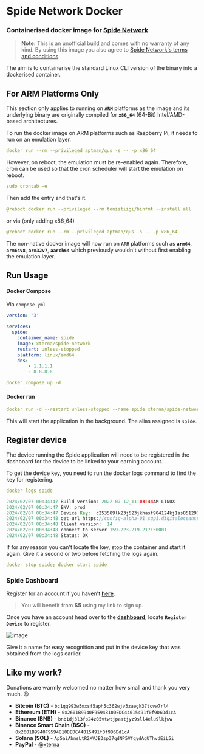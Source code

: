 # Spide Network Docker

### Containerised docker image for [Spide Network](https://spide.network/register.html?c315ee)

>**Note:** This is an unofficial build and comes with no warranty of any kind. By using this image you also agree to [Spide Network's terms and conditions](https://spide.network/terms-of-use.html).

The aim is to containerise the standard Linux CLI version of the binary into a dockerised container.

## For ARM Platforms Only
This section only applies to running on **`ARM`** platforms as the image and its underlying binary are originally compiled for **`x86_64`** (64-Bit) Intel/AMD-based architectures.

To run the docker image on ARM platforms such as Raspberry Pi, it needs to run on an emulation layer.

```yaml
docker run --rm --privileged aptman/qus -s -- -p x86_64
```

However, on reboot, the emulation must be re-enabled again. Therefore, cron can be used so that the cron scheduler will start the emulation on reboot.

```yaml
sudo crontab -e
```

Then add the entry and that's it.

```yaml
@reboot docker run --privileged --rm tonistiigi/binfmt --install all
```
or via (only adding x86_64)
```yaml
@reboot docker run --rm --privileged aptman/qus -s -- -p x86_64
```

The non-native docker image will now run on **`ARM`** platforms such as **`arm64`**, **`arm64v8`**, **`arm32v7`**, **`aarch64`** which previously wouldn't without first enabling the emulation layer.

## Run Usage
#### Docker Compose
Via `compose.yml`
```yaml
version: '3'

services:
  spide:
    container_name: spide
    image: xterna/spide-network
    restart: unless-stopped
    platform: linux/amd64
    dns:
        - 1.1.1.1
        - 8.8.8.8
```
```yaml
docker compose up -d
```

#### Docker run
```yaml
docker run -d --restart unless-stopped --name spide xterna/spide-network
```
This will start the application in the background. The alias assigned is `spide`.

## Register device
The device running the Spide application will need to be registered in the dashboard for the device to be linked to your earning account.

To get the device key, you need to run the docker logs command to find the key for registering.

```yaml
docker logs spide
```
```groovy
2024/02/07 00:34:47 Build version: 2022-07-12_11:08:44AM-LINUX
2024/02/07 00:34:47 ENV: prod
2024/02/07 00:34:47 Device Key:  c253589lk23j523jkhasf904124kj1as8512972215kljasd04asd9085124as3r
2024/02/07 00:34:48 get url https://config-alpha-01.sgp1.digitaloceanspaces.com/client_config_prod_v0.1.json content length 517
2024/02/07 00:34:48 Client version:  14
2024/02/07 00:34:48 connect to server 159.223.219.217:50001
2024/02/07 00:34:48 Status: OK
```
If for any reason you can't locate the key, stop the container and start it again. Give it a second or two before fetching the logs again.
```yaml
docker stop spide; docker start spide
```
### Spide Dashboard
Register for an account if you haven't [**here**](https://spide.network/register.html?c315ee).
>You will benefit from **$5** using my link to sign up.

Once you have an account head over to the [**dashboard**](https://spide.network/network.html), locate **`Register Device`** to register.

![image](https://github.com/XternA/spide-network/assets/9136075/834613f2-4eb6-45d7-8789-b84a197a8dda)

Give it a name for easy recognition and put in the device key that was obtained from the logs earlier.

## Like my work?
Donations are warmly welcomed no matter how small and thank you very much. 😌
- **Bitcoin (BTC)** - `bc1qq993w3mxsf5aph5c362wjv3zaegk37tcvw7rl4`
- **Ethereum (ETH)** - `0x2601B9940F9594810DEDC44015491f0f9D6Dd1cA`
- **Binance (BNB)** - `bnb1dj3l3fp24z05vtwtjpaatjyz9sll4elu9lkjww`
- **Binance Smart Chain (BSC)** - `0x2601B9940F9594810DEDC44015491f0f9D6Dd1cA`
- **Solana (SOL)** - `Ap5aiAbnsLtR2XVJB3sp37qdNP5VfqydAgUThvdEiL5i`
- **PayPal** - [@xterna](https://paypal.me/xterna)
